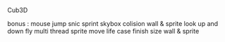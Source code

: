 Cub3D

bonus :
mouse
jump
snic
sprint
skybox
colision wall & sprite
look up and down
fly
multi thread
sprite move
life
case finish
size wall & sprite


